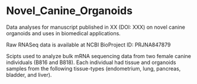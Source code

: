 # Novel_Canine_Organoids
Data analyses for manuscript published in XX (DOI: XXX) on novel canine organoids and uses in biomedical applications.

Raw RNASeq data is available at NCBI BioProject ID: PRJNA847879

Scipts used to analyze bulk mRNA sequencing data from two female canine individuals (B816 and B818). Each individual had tissue and organoids samples from the following tissue-types (endometrium, lung, pancreas, bladder, and liver).
